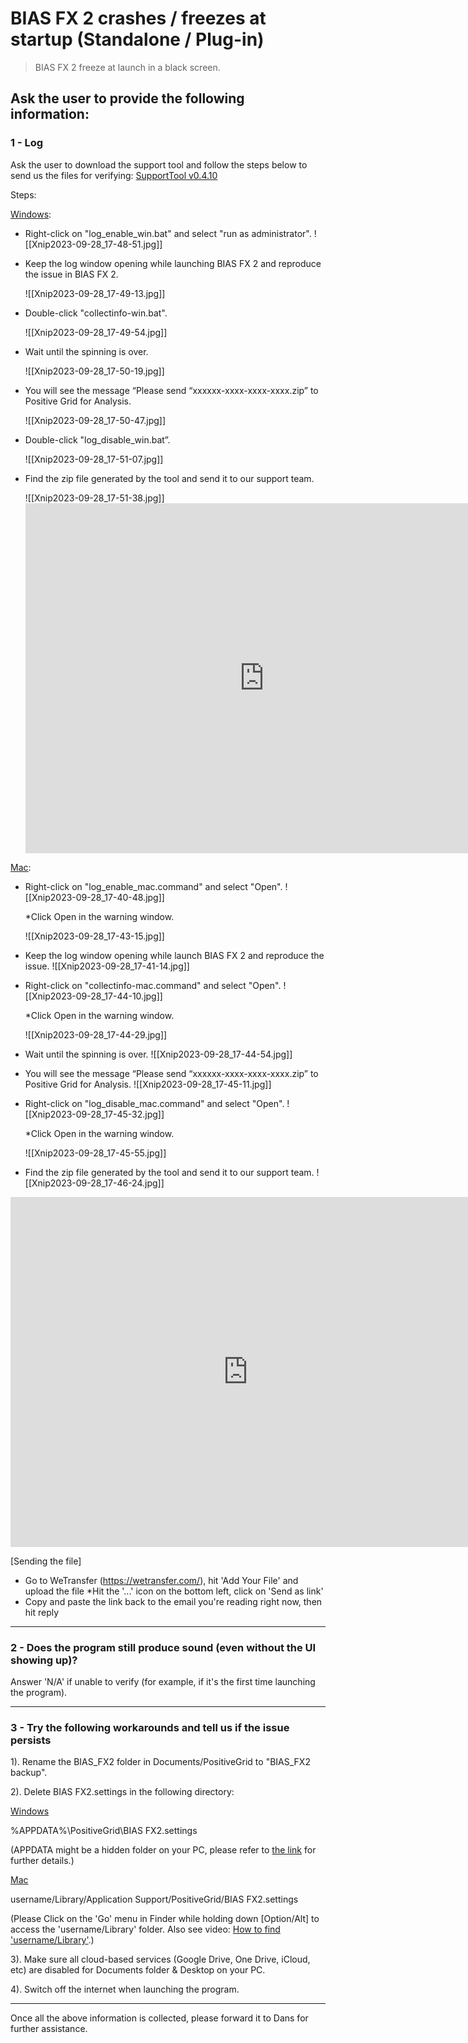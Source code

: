 # BIAS FX 2 crashes / freezes at startup (Standalone / Plug-in)
> BIAS FX 2 freeze at launch in a black screen.

## Ask the user to provide the following information:

### 1 - Log

Ask the user to download the support tool and follow the steps below to send us the files for verifying:
[SupportTool v0.4.10](https://drive.google.com/file/d/1wdi7wcj9NUrRzNeKUWaaacBesu_fMrsj/view?usp/sharing)


Steps:

[<u>Windows</u>](https://drive.google.com/file/d/1lym4qG93KyDZHbPuuwyUKPoyyjl2E5PM/view?usp=sharing):

- Right-click on "log_enable_win.bat" and select "run as administrator".
  ![[Xnip2023-09-28_17-48-51.jpg]]
  
  
- Keep the log window opening while launching BIAS FX 2 and reproduce the issue in BIAS FX 2. 
  
  ![[Xnip2023-09-28_17-49-13.jpg]]
  

- Double-click "collectinfo-win.bat".
  
   ![[Xnip2023-09-28_17-49-54.jpg]]
  
  
- Wait until the spinning is over.
  
  ![[Xnip2023-09-28_17-50-19.jpg]]
  
- You will see the message “Please send “xxxxxx-xxxx-xxxx-xxxx.zip” to Positive Grid for Analysis.
  
  ![[Xnip2023-09-28_17-50-47.jpg]]

- Double-click "log_disable_win.bat”.
  
  ![[Xnip2023-09-28_17-51-07.jpg]]


- Find the zip file generated by the tool and send it to our support team.
  
  ![[Xnip2023-09-28_17-51-38.jpg]]<iframe src="https://docs.google.com/presentation/d/e/2PACX-1vSfeQshWNkriJTfn42XV4YQIePIpPk30vliuUt0oZH4JjsZReFG_JYEXfnEXXn5vIFHxkl4yzR_ieC6/embed?start=false" frameborder="0" width="764" height="560" allowfullscreen="true" mozallowfullscreen="true" webkitallowfullscreen="true"></iframe>


[<u>Mac</u>](https://drive.google.com/file/d/1kewD8aP7oyleFZ7GY4AA2kAKGy4IMKhQ/view?usp=sharing):

- Right-click on "log_enable_mac.command" and select "Open".
  ![[Xnip2023-09-28_17-40-48.jpg]]
  
  *Click Open in the warning window.
  
  ![[Xnip2023-09-28_17-43-15.jpg]]


- Keep the log window opening while launch BIAS FX 2 and reproduce the issue.
  ![[Xnip2023-09-28_17-41-14.jpg]]


- Right-click on "collectinfo-mac.command" and select "Open". 
  ![[Xnip2023-09-28_17-44-10.jpg]]
  
  *Click Open in the warning window.
  
  ![[Xnip2023-09-28_17-44-29.jpg]]


- Wait until the spinning is over.
  ![[Xnip2023-09-28_17-44-54.jpg]]


- You will see the message “Please send “xxxxxx-xxxx-xxxx-xxxx.zip” to Positive Grid for Analysis.
  ![[Xnip2023-09-28_17-45-11.jpg]]


- Right-click on "log_disable_mac.command" and select "Open".
    ![[Xnip2023-09-28_17-45-32.jpg]]

  *Click Open in the warning window.
  
  ![[Xnip2023-09-28_17-45-55.jpg]]


- Find the zip file generated by the tool and send it to our support team.
  ![[Xnip2023-09-28_17-46-24.jpg]]
<iframe src="https://docs.google.com/presentation/d/e/2PACX-1vRUO0geFnSUdbFE19emgxBJ2S9NoHaT-h6PMhKuStncgq6uc4nD9ZfI0hyN19Ri0Dut9pP_1UNPFYxu/embed?start=false" frameborder="0" width="760" height="560" allowfullscreen="true" mozallowfullscreen="true" webkitallowfullscreen="true"></iframe>

[Sending the file]

- Go to WeTransfer (https://wetransfer.com/), hit 'Add Your File' and upload the file
*Hit the '...' icon on the bottom left, click on 'Send as link'
- Copy and paste the link back to the email you're reading right now, then hit reply

---
### 2 - Does the program still produce sound (even without the UI showing up)?

Answer 'N/A' if unable to verify (for example, if it's the first time launching the program).

---

### 3 - Try the following workarounds and tell us if the issue persists

1). Rename the BIAS_FX2 folder in Documents/PositiveGrid to "BIAS_FX2 backup".

2). Delete BIAS FX2.settings in the following directory:

<u>Windows</u>

%APPDATA%\PositiveGrid\BIAS FX2.settings

(APPDATA might be a hidden folder on your PC, please refer to [the link](https://www.pcworld.com/article/2690709/windows/whats-in-the-hidden-windows-appdata-folder-and-how-to-find-it-if-you-need-it.html) for further details.)

<u>Mac</u>

username/Library/Application Support/PositiveGrid/BIAS FX2.settings

(Please Click on the 'Go' menu in Finder while holding down [Option/Alt] to access the 'username/Library' folder. Also see video: [How to find 'username/Library'](https://www.idownloadblog.com/2015/03/12/library-folder-mac/).)

3). Make sure all cloud-based services (Google Drive, One Drive, iCloud, etc) are disabled for Documents folder & Desktop on your PC.

4). Switch off the internet when launching the program.
 
---

Once all the above information is collected, please forward it to Dans for further assistance. 